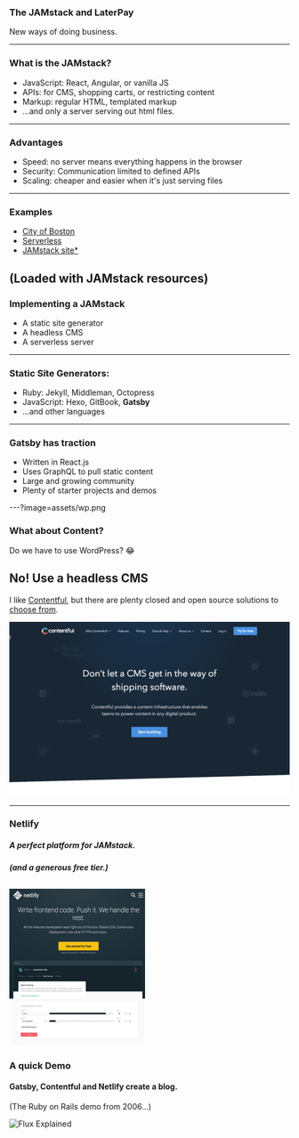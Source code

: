### The JAMstack and LaterPay 

New ways of doing business.

---

### What is the JAMstack?

- JavaScript: React, Angular, or vanilla JS
- APIs: for CMS, shopping carts, or restricting content
- Markup: regular HTML, templated markup
- ...and only a server serving out html files.

---
### Advantages

- Speed: no server means everything happens in the browser
- Security: Communication limited to defined APIs
- Scaling: cheaper and easier when it's just serving files
---

### Examples

- [City of Boston](https://budget.boston.gov/)
- [Serverless](https://serverless.com/)
- [JAMstack site*](https://jamstack.org/)

(Loaded with JAMstack resources)
---

### Implementing a JAMstack

- A static site generator
- A headless CMS
- A serverless server

---
### Static Site Generators:

- Ruby: Jekyll, Middleman, Octopress
- JavaScript: Hexo, GitBook, **Gatsby**
- ...and other languages

---
### Gatsby has traction

- Written in React.js
- Uses GraphQL to pull static content
- Large and growing community
- Plenty of starter projects and demos

---?image=assets/wp.png

### What about Content?

Do we have to use WordPress? 😂

## No! Use a headless CMS

I like [Contentful](https://www.contentful.com/), but there are plenty closed and open source solutions to [choose from](https://headlesscms.org/).

![Logo](assets/contentful.png)

---
### Netlify

##### A perfect platform for JAMstack.

##### (and a generous free tier.)

![Logo](assets/netlify.png)
---
### A quick Demo

#### Gatsby, Contentful and Netlify create a blog.

(The Ruby on Rails demo from 2006...)







![Flux Explained](https://facebook.github.io/flux/img/flux-simple-f8-diagram-explained-1300w.png)

